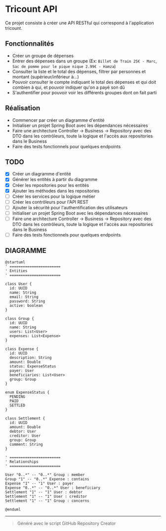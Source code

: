 # Tricount API

Ce projet consiste à créer une API RESTful qui correspond à l'application tricount.

## Fonctionnalités

- Créer un groupe de dépenses
- Entrer des dépenses dans un groupe (Ex: `Billet de Train 25€ - Marc`, `Sac de pomme pour le pique nique 2.99€ - Hamza`)
- Consulter la liste et le total des dépenses, filtrer par personnes et montant (supérieur/inférieur à...)
- Pouvoir consulter le compte indiquant le total des dépenses et qui doit combien à qui, et pouvoir indiquer qu'on a payé son dû
- S'authentifier pour pouvoir voir les différents groupes dont on fait parti

## Réalisation

- Commencer par créer un diagramme d'entité
- Initialiser un projet Spring Boot avec les dépendances nécessaires
- Faire une architecture Controller -> Business -> Repository avec des DTO dans les contrôleurs, toute la logique et l'accès aux repositories dans le Business
- Faire des tests fonctionnels pour quelques endpoints

## TODO

- [x] Créer un diagramme d'entité
- [x] Générer les entités à partir du diagramme
- [x] Créer les repositories pour les entités
- [x] Ajouter les méthodes dans les repositories
- [ ] Créer les services pour la logique métier
- [ ] Créer les contrôleurs pour l'API REST
- [ ] Ajouter la sécurité pour l'authentification des utilisateurs
- [ ] Initialiser un projet Spring Boot avec les dépendances nécessaires
- [ ] Faire une architecture Controller -> Business -> Repository avec des DTO dans les contrôleurs, toute la logique et l'accès aux repositories dans le Business
- [ ] Faire des tests fonctionnels pour quelques endpoints

## DIAGRAMME

```plantuml
@startuml
' =======================
' Entities
' =======================

class User {
  id: UUID
  name: String
  email: String
  password: String
  active: boolean
}

class Group {
  id: UUID
  name: String
  users: List<User>
  expenses: List<Expense>
}

class Expense {
  id: UUID
  description: String
  amount: Double
  status: ExpenseStatus
  payer: User
  beneficiaries: List<User>
  group: Group
}

enum ExpenseStatus {
  PENDING
  PAID
  SETTLED
}

class Settlement {
  id: UUID
  amount: Double
  debtor: User
  creditor: User
  group: Group
  comment: String
}

' =======================
' Relationships
' =======================

User "0..*" -- "0..*" Group : member
Group "1" -- "0..*" Expense : contains
Expense "1" -- "1" User : payer
Expense "0..*" -- "0..*" User : beneficiary
Settlement "1" -- "1" User : debtor
Settlement "1" -- "1" User : creditor
Settlement "1" -- "1" Group : concerns

@enduml
```

---

> Généré avec le script GitHub Repository Creator
